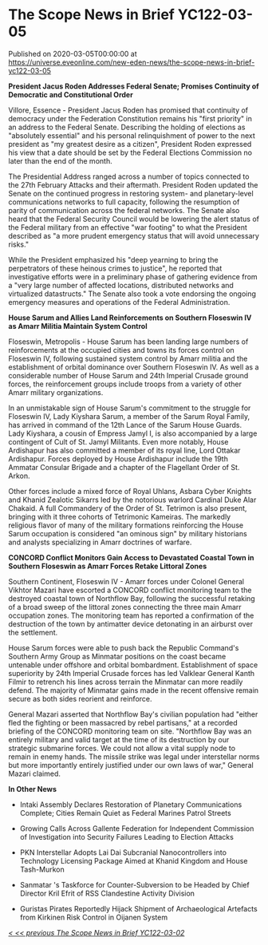 # The Scope News in Brief YC122-03-05
Published on 2020-03-05T00:00:00 at https://universe.eveonline.com/new-eden-news/the-scope-news-in-brief-yc122-03-05

**President Jacus Roden Addresses Federal Senate; Promises Continuity of Democratic and Constitutional Order**

Villore, Essence  - President Jacus Roden has promised that continuity of democracy under the Federation Constitution remains his "first priority" in an address to the Federal Senate. Describing the holding of elections as "absolutely essential" and his personal relinquishment of power to the next president as "my greatest desire as a citizen", President Roden expressed his view that a date should be set by the Federal Elections Commission no later than the end of the month.

The Presidential Address ranged across a number of topics connected to the 27th February Attacks and their aftermath. President Roden updated the Senate on the continued progress in restoring system- and planetary-level communications networks to full capacity, following the resumption of parity of communication across the federal networks. The Senate also heard that the Federal Security Council would be lowering the alert status of the Federal military from an effective "war footing" to what the President described as "a more prudent emergency status that will avoid unnecessary risks."

While the President emphasized his "deep yearning to bring the perpetrators of these heinous crimes to justice", he reported that investigative efforts were in a preliminary phase of gathering evidence from a "very large number of affected locations, distributed networks and virtualized datastructs." The Senate also took a vote endorsing the ongoing emergency measures and operations of the Federal Administration.

**House Sarum and Allies Land Reinforcements on Southern Floseswin IV as Amarr Militia Maintain System Control**

Floseswin, Metropolis  - House Sarum has been landing large numbers of reinforcements at the occupied cities and towns its forces control on Floseswin IV, following sustained system control by Amarr militia and the establishment of orbital dominance over Southern Floseswin IV. As well as a considerable number of House Sarum and 24th Imperial Crusade ground forces, the reinforcement groups include troops from a variety of other Amarr military organizations.

In an unmistakable sign of House Sarum's commitment to the struggle for Floseswin IV, Lady Kiyshara Sarum, a member of the Sarum Royal Family, has arrived in command of the 12th Lance of the Sarum House Guards. Lady Kiyshara, a cousin of Empress Jamyl I, is also accompanied by a large contingent of Cult of St. Jamyl Militants. Even more notably, House Ardishapur has also committed a member of its royal line, Lord Ottakar Ardishapur. Forces deployed by House Ardishapur include the 19th Ammatar Consular Brigade and a chapter of the Flagellant Order of St. Arkon.

Other forces include a mixed force of Royal Uhlans, Asbara Cyber Knights and Khanid Zealotic Sikarrs led by the notorious warlord Cardinal Duke Alar Chakaid. A full Commandery of the Order of St. Tetrimon is also present, bringing with it three cohorts of Tetrimonic Kameiras. The markedly religious flavor of many of the military formations reinforcing the House Sarum occupation is considered "an ominous sign" by military historians and analysts specializing in Amarr doctrines of warfare.

**CONCORD Conflict Monitors Gain Access to Devastated Coastal Town in Southern Floseswin as Amarr Forces Retake Littoral Zones**

Southern Continent, Floseswin IV  - Amarr forces under Colonel General Vikhtor Mazari have escorted a CONCORD conflict monitoring team to the destroyed coastal town of Northflow Bay, following the successful retaking of a broad sweep of the littoral zones connecting the three main Amarr occupation zones. The monitoring team has reported a confirmation of the destruction of the town by antimatter device detonating in an airburst over the settlement.

House Sarum forces were able to push back the Republic Command's Southern Army Group as Minmatar positions on the coast became untenable under offshore and orbital bombardment. Establishment of space superiority by 24th Imperial Crusade forces has led Valklear General Kanth Filmir to retrench his lines across terrain the Minmatar can more readily defend. The majority of Minmatar gains made in the recent offensive remain secure as both sides reorient and reinforce.

General Mazari asserted that Northflow Bay's civilian population had "either fled the fighting or been massacred by rebel partisans," at a recorded briefing of the CONCORD monitoring team on site. "Northflow Bay was an entirely military and valid target at the time of its destruction by our strategic submarine forces. We could not allow a vital supply node to remain in enemy hands. The missile strike was legal under interstellar norms but more importantly entirely justified under our own laws of war," General Mazari claimed.

**In Other News**

  * Intaki Assembly Declares Restoration of Planetary Communications Complete; Cities Remain Quiet as Federal Marines Patrol Streets


  * Growing Calls Across Gallente Federation for Independent Commission of Investigation into Security Failures Leading to Election Attacks


  * PKN Interstellar Adopts Lai Dai Subcranial Nanocontrollers into Technology Licensing Package Aimed at Khanid Kingdom and House Tash-Murkon


  * Sanmatar 's Taskforce for Counter-Subversion to be Headed by Chief Director Kril Efrit of RSS Clandestine Activity Division


  * Guristas Pirates Reportedly Hijack Shipment of Archaeological Artefacts from Kirkinen Risk Control in Oijanen System



 

[_< << previous The Scope News in Brief YC122-03-02_](https://community.eveonline.com/news/news-channels/world-news/the-scope-news-in-brief-yc122-03-02/)
